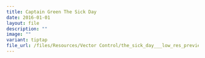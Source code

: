 ```yaml
---
title: Captain Green The Sick Day
date: 2016-01-01
layout: file
description: ""
image: ""
variant: tiptap
file_url: /files/Resources/Vector Control/the_sick_day___low_res_preview.pdf
---
```

